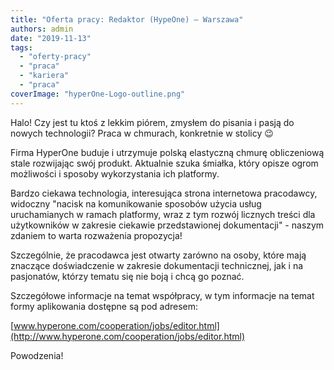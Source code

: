 ```yaml
---
title: "Oferta pracy: Redaktor (HypeOne) – Warszawa"
authors: admin
date: "2019-11-13"
tags:
  - "oferty-pracy"
  - "praca"
  - "kariera"
  - "praca"
coverImage: "hyperOne-Logo-outline.png"
---
```


Halo! Czy jest tu ktoś z lekkim piórem, zmysłem do pisania i pasją do nowych
technologii? Praca w chmurach, konkretnie w stolicy 😉

Firma HyperOne buduje i utrzymuje polską elastyczną chmurę obliczeniową stale
rozwijając swój produkt. Aktualnie szuka śmiałka, który opisze ogrom możliwości
i sposoby wykorzystania ich platformy.

Bardzo ciekawa technologia, interesująca strona internetowa pracodawcy, widoczny
"nacisk na komunikowanie sposobów użycia usług uruchamianych w ramach platformy,
wraz z tym rozwój licznych treści dla użytkowników w zakresie ciekawie
przedstawionej dokumentacji" - naszym zdaniem to warta rozważenia propozycja!

Szczególnie, że pracodawca jest otwarty zarówno na osoby, które mają znaczące
doświadczenie w zakresie dokumentacji technicznej, jak i na pasjonatów, którzy
tematu się nie boją i chcą go poznać.

Szczegółowe informacje na temat współpracy, w tym informacje na temat formy
aplikowania dostępne są pod adresem:

[www.hyperone.com/cooperation/jobs/editor.html](http://www.hyperone.com/cooperation/jobs/editor.html)

Powodzenia!
